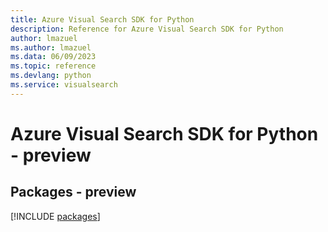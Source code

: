 ```yaml
---
title: Azure Visual Search SDK for Python
description: Reference for Azure Visual Search SDK for Python
author: lmazuel
ms.author: lmazuel
ms.data: 06/09/2023
ms.topic: reference
ms.devlang: python
ms.service: visualsearch
---
```

# Azure Visual Search SDK for Python - preview
## Packages - preview
[!INCLUDE [packages](visual-search-index.md)]